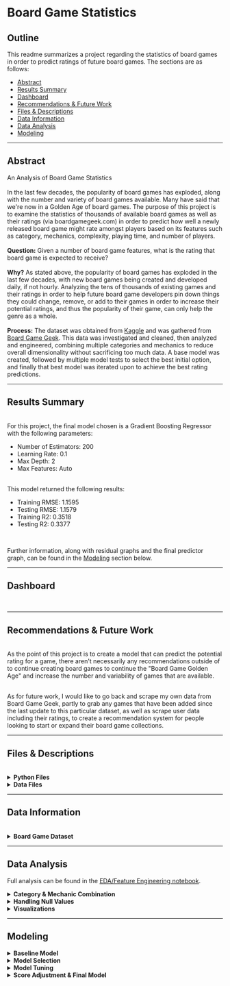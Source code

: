 # Board Game Statistics

## Outline

This readme summarizes a project regarding the statistics of board games in order to predict ratings of future board games. The sections are as follows:

* [Abstract](#Abstract)
* [Results Summary](#Results-Summary)
* [Dashboard](#Dashboard)
* [Recommendations & Future Work](#Recommendations-%26-Future-Work)
* [Files & Descriptions](#Files-%26-Descriptions)
* [Data Information](#Data-Information)
* [Data Analysis](#Data-Analysis)
* [Modeling](#Modeling)

-------
## Abstract
An Analysis of Board Game Statistics<br><br>
In the last few decades, the popularity of board games has exploded, along with the number and variety of board games available. Many have said that we're now in a Golden Age of board games. The purpose of this project is to examine the statistics of thousands of available board games as well as their ratings (via boardgamegeek.com) in order to predict how well a newly released board game might rate amongst players based on its features such as category, mechanics, complexity, playing time, and number of players. <br><br>
<b>Question:</b> Given a number of board game features, what is the rating that board game is expected to receive?<br><br>
<b>Why?</b> As stated above, the popularity of board games has exploded in the last few decades, with new board games being created and developed daily, if not hourly. Analyzing the tens of thousands of existing games and their ratings in order to help future board game developers pin down things they could change, remove, or add to their games in order to increase their potential ratings, and thus the popularity of their game, can only help the genre as a whole.<br><br>
<b>Process:</b> The dataset was obtained from <a href='https://www.kaggle.com/mandshaw/games-0918'>Kaggle</a> and was gathered from <a href='https://www.boardgamegeek.com'>Board Game Geek</a>. This data was investigated and cleaned, then analyzed and engineered, combining multiple categories and mechanics to reduce overall dimensionality without sacrificing too much data. A base model was created, followed by multiple model tests to select the best initial option, and finally that best model was iterated upon to achieve the best rating predictions.

-------
## Results Summary
<br>
For this project, the final model chosen is a Gradient Boosting Regressor with the following parameters:
<ul>
    <li>Number of Estimators: 200</li>
    <li>Learning Rate: 0.1</li>
    <li>Max Depth: 2</li>
    <li>Max Features: Auto</li>
</ul><br>
This model returned the following results:
<ul>
    <li>Training RMSE: 1.1595</li>
    <li>Testing RMSE: 1.1579</li>
    <li>Training R2: 0.3518</li>
    <li>Testing R2: 0.3377</li>
</ul><br>

Further information, along with residual graphs and the final predictor graph, can be found in the [Modeling](#Modeling) section below.

-------
## Dashboard
<br>

-------
## Recommendations & Future Work
<br>
As the point of this project is to create a model that can predict the potential rating for a game, there aren't necessarily any recommendations outside of to continue creating board games to continue the "Board Game Golden Age" and increase the number and variability of games that are available.<br><br>

As for future work, I would like to go back and scrape my own data from Board Game Geek, partly to grab any games that have been added since the last update to this particular dataset, as well as scrape user data including their ratings, to create a recommendation system for people looking to start or expand their board game collections.

-------
## Files & Descriptions
<br>
<details><summary><b>Python Files</b></summary>
    
   * <b>[data_exploration.ipynb](data_exploration.ipynb)</b>
       * A jupyter notebook containing the initial import of the data as well the first round of investigation and cleaning.
   * <b>[eda_feature_engineering.ipynb](eda_feature_engineering.ipynb)</b>
       * A jupyter notebook containing further investigation of the data, engineering of features, and all exploratory data analysis.
   * <b>[modeling.ipynb](modeling.ipynb)</b>
       * A jupyter notebook containing the baseline model and all other model tests and iterations.
   * <b>[bg_functions.py](bg_functions.py)</b>
       * A python file containing functions related to feature engineering and modeling.
</details>

<details><summary><b>Data Files</b></summary>
    
   * <b>[games.csv](games.csv)</b>
       * A CSV file containing records of all board games available on <a href='https://www.boardgamegeek.com'>Board Game Geek</a>. This file was obtained from <a href='https://www.kaggle.com/mandshaw/games-0918'>Kaggle</a>.
   * <b>[formatted_data.csv](formatted_data.csv)</b>
       * A CSV file containing records of board games after formatting, cleaning, and pruning in the [Data Exploration Notebook](data_exploration.ipynb).
   * <b>[final_data.csv](final_data.csv)</b>
       * A CSV file containing the remaining board game records after feature engineering and further pruning in the [EDA/Feature Engineering notebook](eda_feature_engineering.ipynb).
</details>

-------
## Data Information
<br>
<details><summary><b>Board Game Dataset</b></summary><br>
The dataset is obtained from <a href='https://www.kaggle.com/mandshaw/games-0918'>Kaggle</a>, and initially includes 21 columns: ID, Type, Name, Year Published, Minimum Players, Maximum Players, Maximum Players, Playing Time, Minimum Playing Time, Maximum Playing Time, Minimum Age, Number of Users Rating, Average Rating, Bayes Average Rating, Total Number of Owners, Total Number of Traders, Total Number of Wanters, Total Number of Wishers, Total Number of Comments, Total User Weights, Average Weight, and Metadata.<br><br>    
The Metadata column contained another large number of features, including Artist, Category, Integration, Expansion, Family, Publisher, Mechanic, and Designer. This column was blown out so that each additional feature had its own column.<br><br>
The formatted data was reduced to Name, Year Published, Minimum and Maximum Players, Minimum Age, Playing Time (and Minimum and Maximum), Number of Users Rating, Average Rating, Total Owners, Total User Weights, Average Weight, and the Category and Mechanic columns from the Metadata, both of which were one-hot encoded so that each Category and each Mechanic had its own column, resulting in 148 total feature columns.<br><br>
The final dataset used for modeling dropped Minimum and Maximum Playing Time, Number of Users Rating, Total Owners, and Total User Weights, and combined multiple Category features and multiple Mechanic features, resulting in 93 feature columns.
</details>

-------
## Data Analysis

Full analysis can be found in the [EDA/Feature Engineering notebook](eda_feature_engineering.ipynb).

<details><summary><b>Category & Mechanic Combination</b></summary><br>
    After expanding the Category metadata into their own columns, there were around 80 categories. Looking through found a lot of categories that were quite similar, or at the very least in the same family. I was able to whittle down to 40 categories. I also combined a handful of mechanics into the Movement mechanic. The combinations include:
    <ul>
        <li><details><summary>Wargame</summary>
            <ul>
                <li>American Civil War</li>
                <li>American Indian Wars</li>
                <li>American Revolutionary War</li>
                <li>Civil War</li>
                <li>Korean War</li>
                <li>Modern Warfare</li>
                <li>Vietnam War</li>
                <li>World War I</li>
                <li>World War II</li>
            </ul>
        </details></li>
        <li><details><summary>Educational</summary>
            <ul>
                <li>Children's Game</li>
                <li>Economic</li>
                <li>Math</li>
                <li>Memory</li>
                <li>Number</li>
                <li>Puzzle</li>
                <li>Word Game</li>
            </ul>
        </details></li>
        <li><details><summary>Historical</summary>
            <ul>
                <li>Age of Reason</li>
                <li>American West</li>
                <li>Ancient</li>
                <li>Arabian</li>
                <li>Medieval</li>
                <li>Napoleonic</li>
                <li>Post-Napoleonic</li>
                <li>Prehistoric</li>
                <li>Renaissance</li>
            </ul>
        </details></li>
        <li><details><summary>Culture</summary>
            <ul>
                <li>Book</li>
                <li>Comic Book/Strip</li>
                <li>Fantasy</li>
                <li>Horror</li>
                <li>Humor</li>
                <li>Mafia</li>
                <li>Movies/TV/Radio Theme</li>
                <li>Murder/Mystery</li>
                <li>Music</li>
                <li>Mythology</li>
                <li>Pirates</li>
                <li>Religious</li>
                <li>Science Fiction</li>
                <li>Space Exploration</li>
                <li>Spies/Secret Agents</li>
                <li>Sports</li>
                <li>Video Game Theme</li>
            </ul>
        </details></li>
        <li><details><summary>Transportation</summary>
            <ul>
                <li>Aviation/Flight</li>
                <li>Nautical</li>
                <li>Racing</li>
                <li>Trains</li>
            </ul>
        </details></li>
        <li><details><summary>Movement (Mechanic)</summary>
            <ul>
                <li>Action/Movement Programming</li>
                <li>Area Movement</li>
                <li>Crayon Rail System</li>
                <li>Grid Movement</li>
                <li>Point-to-Point Movement</li>
                <li>Roll/Spin And Move</li>
                <li>Route/Network Building</li>
            </ul>
        </details></li>
    </ul>
</details>

<details><summary><b>Handling Null Values</b></summary><br>
    The biggest offenders for null values were the Average Weight and Playing Time columns. <br><br>
    For Average Weight, the null values were filled with the average weight across the whole column, which was just shy of 2. As Weight has to do with the complexity of the game, ~2 seemed to be a good choice, as 1 is intended for children, and 3 is starting to get into the more complex games, with 4 and 5 being reserved for games that take a long time to learn, setup, or play.<br><br>   
    For Playing Time, since it was equivalent to the Maximum Playing Time across the board, any rows with 0 that had something in Minimum Playing Time were replaced with their associated Minimum Playing Time, otherwise they were left as 0, since playing time can vary wildly across games, and trying to fill in with a mean, median, or mode just didn't feel right.<br><br>
</details>

<details><summary><b>Visualizations</b></summary>
    <ul>
        <li><details><summary><b>Average Ratings by Weight and Playing Time</b></summary>
                <img src="images/rating_by_weight_time.png" />
        </details></li>
        <li><details><summary><b>Average Rating by Category</b></summary>
                <img src="images/rating_by_category.png" />
        </details></li>
        <li><details><summary><b>Average Rating by Mechanic</b></summary>
                <img src="images/rating_by_mechanic.png" />
        </details></li>
        <li><details><summary><b>Base Features Correlation Matrix</b></summary>
                <img src="images/base_feature_corr.png" />
        </details></li>
        <li><details><summary><b>Category Correlation Matrix</b></summary>
                <img src="images/category_corr.png" />
        </details></li>
        <li><details><summary><b>Mechanics Correlation Matrix</b></summary>
                <img src="images/mechanic_corr.png" />
        </details></li>
        <li><details><summary><b>Overall Correlation Matrix</b></summary><br>
            Due to the size of this image, it may need to be opened in a new tab to be able to fully investigate. To save you the trouble, the highest correlations cross-group are category_wargame and mechanic_hex_and_counter at 0.62, and category_negotiation and mechanic_trading at 0.57. Most other high correlations can be seen in the group-specific correlation matrices above. <br><br>
                <img src="images/total_corr.png" />
        </details></li>
    </ul>
</details>


-------
## Modeling

<details><summary><b>Baseline Model</b></summary><br>
    My baseline model, without any scaling or other adjustments, was a linear regression model that returned an R-Squared score of 0.2169. I scaled my feature data using SKLearn's StandardScaler, and ran it again, achieving approximately the same result.<br><br>
</details>
<details><summary><b>Model Selection</b></summary><br>
    In order to find the best potential model, I ran a number of different models, including Lasso, Ridge, a Random Forest Regressor, and a Gradient Boost Regressor. Lasso and Ridge showed very minimal improvement, if any, while the Random Forest showed an increase in the R-Squared to 0.3144, with the Gradient Boost bringing it up a little more to 0.3383.<br><br>
</details>
<details><summary><b>Model Tuning</b></summary><br>
    As both the Random Forest and Gradient Boost showed marked improvement over Lasso and Ridge, I proceeded to create parameter grids for each, and ran them through GridsearchCV. These returned R-Squared scores of 0.3391 and 0.3566 respectively. <br><br>
</details>
<details><summary><b>Score Adjustment & Final Model</b></summary><br>
    At this point I realized that R-Squared was not the best option for model selection, as the number of features involved in this dataset was going to keep my R-Squared scores relatively low, albeit still statistically significant. Because of this, I began looking at MSE and RMSE, judging my models based on the average error, and in the end, selected a Gradient Boosting Regressor.
    <ul>
        <li><details><summary><b>Parameters</b></summary>
            <ul>
                <li>Number of Estimators: 200</li>
                <li>Learning Rate: 0.1</li>
                <li>Max Depth: 2</li>
                <li>Max Features: Auto</li>
            </ul>
        </details></li>
        <li><details><summary><b>Results & Residuals</b></summary>
            <ul>
                <li>Training RMSE: 1.1595</li>
                <li>Testing RMSE: 1.1579</li>
                <li>Training R2: 0.3518</li>
                <li>Testing R2: 0.3377</li>
                <li><details><summary>Residual Visualizations</summary>
                        <img src="images/normalized_resid.png" /> <br>
                        <img src="images/resid_dist.png" />
                </details></li>
                <li><details><summary>Prediction Graph</summary>
                        <img src="images/predict_graph.png" />
                </details></li>
            </ul>
        </details></li>


```python

```

